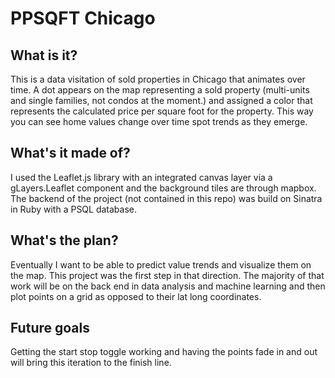 # PPSQFT Chicago

## What is it?
This is a data visitation of sold properties in Chicago that animates over time. A dot appears on the map representing a sold property (multi-units and single families, not condos at the moment.) and assigned a color that represents the calculated price per square foot for the property. This way you can see home values change over time spot trends as they emerge. 

## What's it made of?
I used the Leaflet.js library with an integrated canvas layer via a gLayers.Leaflet component and the background tiles are through mapbox. The backend of the project (not contained in this repo) was build on Sinatra in Ruby with a PSQL database. 

## What's the plan?
Eventually I want to be able to predict value trends and visualize them on the map. This project was the first step in that direction. The majority of that work will be on the back end in data analysis and machine learning and then plot points on a grid as opposed to their lat long coordinates. 

## Future goals
Getting the start stop toggle working and having the points fade in and out will bring this iteration to the finish line. 
